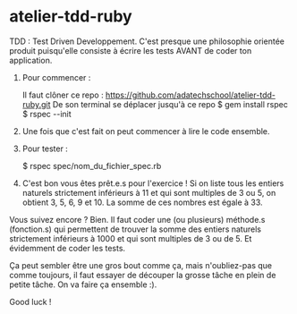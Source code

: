 # atelier-tdd-ruby

TDD : Test Driven Developpement. C'est presque une philosophie orientée produit puisqu'elle consiste à écrire les tests AVANT de coder ton application.

1. Pour commencer :

    Il faut clôner ce repo : https://github.com/adatechschool/atelier-tdd-ruby.git
    De son terminal se déplacer jusqu'à ce repo
    $ gem install rspec
    $ rspec --init

2. Une fois que c'est fait on peut commencer à lire le code ensemble.

3. Pour tester :

    $ rspec spec/nom_du_fichier_spec.rb

4. C'est bon vous êtes prêt.e.s pour l'exercice ! Si on liste tous les entiers naturels strictement inférieurs à 11 et qui sont multiples de 3 ou 5, on obtient 3, 5, 6, 9 et 10. La somme de ces nombres est égale à 33.

Vous suivez encore ? Bien. Il faut coder une (ou plusieurs) méthode.s (fonction.s) qui permettent de trouver la somme des entiers naturels strictement inférieurs à 1000 et qui sont multiples de 3 ou de 5. Et évidemment de coder les tests.

Ça peut sembler être une gros bout comme ça, mais n'oubliez-pas que comme toujours, il faut essayer de découper la grosse tâche en plein de petite tâche. On va faire ça ensemble :).

Good luck !

